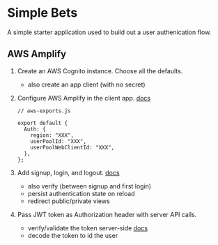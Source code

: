 # Simple Bets

A simple starter application used to build out a user authenication flow.

## AWS Amplify

1. Create an AWS Cognito instance. Choose all the defaults.
   - also create an app client (with no secret)
2. Configure AWS Amplify in the client app. [docs](https://docs.amplify.aws/lib/auth/start/q/platform/js/#configure-your-application)

   ```
   // aws-exports.js

   export default {
     Auth: {
       region: "XXX",
       userPoolId: "XXX",
       userPoolWebClientId: "XXX",
     },
   };
   ```

3. Add signup, login, and logout. [docs](https://docs.amplify.aws/lib/auth/emailpassword/q/platform/js/)
   - also verify (between signup and first login)
   - persist authentication state on reload
   - redirect public/private views
4. Pass JWT token as Authorization header with server API calls.
   - verify/validate the token server-side [docs](https://docs.aws.amazon.com/cognito/latest/developerguide/amazon-cognito-user-pools-using-tokens-verifying-a-jwt.html)
   - decode the token to id the user
